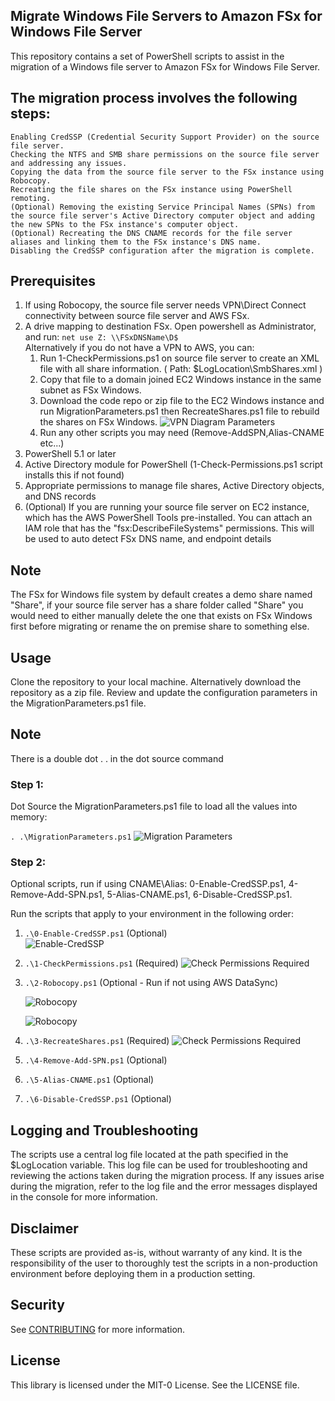 ## Migrate Windows File Servers to Amazon FSx for Windows File Server

This repository contains a set of PowerShell scripts to assist in the migration of a Windows file server to Amazon FSx for Windows File Server.

## The migration process involves the following steps:

    Enabling CredSSP (Credential Security Support Provider) on the source file server.
    Checking the NTFS and SMB share permissions on the source file server and addressing any issues.
    Copying the data from the source file server to the FSx instance using Robocopy.
    Recreating the file shares on the FSx instance using PowerShell remoting.
    (Optional) Removing the existing Service Principal Names (SPNs) from the source file server's Active Directory computer object and adding the new SPNs to the FSx instance's computer object.
    (Optional) Recreating the DNS CNAME records for the file server aliases and linking them to the FSx instance's DNS name.
    Disabling the CredSSP configuration after the migration is complete.

## Prerequisites

1. If using Robocopy, the source file server needs VPN\Direct Connect connectivity between source file server and AWS FSx.
2. A drive mapping to destination FSx. Open powershell as Administrator, and run: `net use Z: \\FSxDNSName\D$`  
    Alternatively if you do not have a VPN to AWS, you can:    
    1. Run 1-CheckPermissions.ps1 on source file server to create an XML file with all share information. ( Path: $LogLocation\SmbShares.xml )
    2. Copy that file to a domain joined EC2 Windows instance in the same subnet as FSx Windows.
    3. Download the code repo or zip file to the EC2 Windows instance and run MigrationParameters.ps1 then RecreateShares.ps1 file to rebuild the shares on FSx Windows.
        ![VPN Diagram Parameters](./img/NoVPN.png)
    4. Run any other scripts you may need (Remove-AddSPN,Alias-CNAME etc...) 
1. PowerShell 5.1 or later
1. Active Directory module for PowerShell (1-Check-Permissions.ps1 script installs this if not found)
1. Appropriate permissions to manage file shares, Active Directory objects, and DNS records
1. (Optional) If you are running your source file server on EC2 instance, which has the AWS PowerShell Tools pre-installed. You can attach an IAM role that has the "fsx:DescribeFileSystems" permissions. This will be used to auto detect FSx DNS name, and endpoint details

## Note

The FSx for Windows file system by default creates a demo share named "Share", if your source file server has a share folder called "Share" you would need to either manually delete the one that exists on FSx Windows first before migrating or rename the on premise share to something else.

## Usage

Clone the repository to your local machine. Alternatively download the repository as a zip file.
Review and update the configuration parameters in the MigrationParameters.ps1 file.

## Note

There is a double dot . . in the dot source command

### Step 1:
Dot Source the MigrationParameters.ps1 file to load all the values into memory:

` . .\MigrationParameters.ps1 `
    ![Migration Parameters](./img/MigrationParameters.png)

### Step 2:

Optional scripts, run if using CNAME\Alias: 0-Enable-CredSSP.ps1, 4-Remove-Add-SPN.ps1, 5-Alias-CNAME.ps1, 6-Disable-CredSSP.ps1. 

Run the scripts that apply to your environment in the following order:
 
    
1. ` .\0-Enable-CredSSP.ps1 ` (Optional)      
    ![Enable-CredSSP](./img/Enable-CredSSP.png)

1. ` .\1-CheckPermissions.ps1 ` (Required)
    ![Check Permissions Required](./img/CheckPermissions.png)

1. ` .\2-Robocopy.ps1 ` (Optional - Run if not using AWS DataSync)

    ![Robocopy](./img/RoboCopy1.png)

    ![Robocopy](./img/RoboCopy2.png)

1. ` .\3-RecreateShares.ps1 ` (Required)
    ![Check Permissions Required](./img/RecreateShares.png)
1. ` .\4-Remove-Add-SPN.ps1 ` (Optional)
1. ` .\5-Alias-CNAME.ps1 ` (Optional)
1. ` .\6-Disable-CredSSP.ps1 ` (Optional)

## Logging and Troubleshooting

The scripts use a central log file located at the path specified in the $LogLocation variable. This log file can be used for troubleshooting and reviewing the actions taken during the migration process.
If any issues arise during the migration, refer to the log file and the error messages displayed in the console for more information.

## Disclaimer

These scripts are provided as-is, without warranty of any kind. It is the responsibility of the user to thoroughly test the scripts in a non-production environment before deploying them in a production setting.

## Security

See [CONTRIBUTING](CONTRIBUTING.md#security-issue-notifications) for more information.

## License

This library is licensed under the MIT-0 License. See the LICENSE file.
